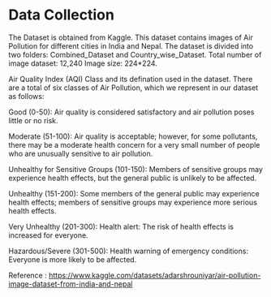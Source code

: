 # Data Collection

The Dataset is obtained from Kaggle. This dataset contains images of Air Pollution for different cities in India and Nepal. The dataset is divided into two folders: Combined_Dataset and Country_wise_Dataset. Total number of image dataset: 12,240 Image size: 224*224.

Air Quality Index (AQI) Class and its defination used in the dataset. There are a total of six classes of Air Pollution, which we represent in our dataset as follows:

Good (0-50): Air quality is considered satisfactory and air pollution poses little or no risk.

Moderate (51-100): Air quality is acceptable; however, for some pollutants, there may be a moderate health concern for a very small number of people who are unusually sensitive to air pollution.

Unhealthy for Sensitive Groups (101-150): Members of sensitive groups may experience health effects, but the general public is unlikely to be affected.

Unhealthy (151-200): Some members of the general public may experience health effects; members of sensitive groups may experience more serious health effects.

Very Unhealthy (201-300): Health alert: The risk of health effects is increased for everyone.

Hazardous/Severe (301-500): Health warning of emergency conditions: Everyone is more likely to be affected.

Reference :
https://www.kaggle.com/datasets/adarshrouniyar/air-pollution-image-dataset-from-india-and-nepal


